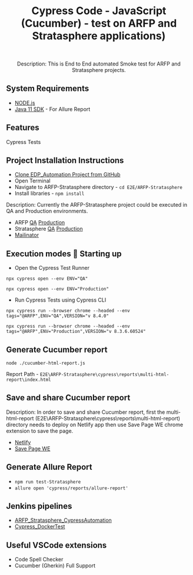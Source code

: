 <h1 align="center"> Cypress Code - JavaScript (Cucumber) - test on ARFP and Stratasphere applications)  </h1> <br>

<p align="center">
  Description: This is End to End automated Smoke test for ARFP and Stratasphere projects.
</p>

## System Requirements
* [NODE.js](https://nodejs.org/en)
* [Java 11 SDK](https://www.oracle.com/au/java/technologies/javase/jdk11-archive-downloads.html) - For Allure Report

## Features
Cypress Tests

## Project Installation Instructions
* [Clone EDP_Automation Project from GitHub](https://github.freewheel.tv/HS/EDP_CypressAutomation.git)
* Open Terminal
* Navigate to ARFP-Stratasphere directory - `cd E2E/ARFP-Stratasphere`
* Install libraries - `npm install`



<p align="left">
  Description: Currently the ARFP-Stratasphere project could be executed in QA and Production environments.
</p>

* ARFP 
[QA](https://2wayrfpqa.pregotostrata.com/RFP)
[Production](https://2wayrfp.gotostrata.com/RFP)
* Stratasphere 
[QA](https://ssphereqa.pregotostrata.com/ui_new#/)
[Production](https://2wayrfp.gotostrata.com/RFP)
* [Mailinator](https://www.mailinator.com/v4/public/inboxes.jsp)

## Execution modes 🤖 Starting up

* Open the Cypress Test Runner

`npx cypress open --env ENV="QA"`

`npx cypress open --env ENV="Production"`


* Run Cypress Tests using Cypress CLI

`npx cypress run --browser chrome --headed --env tags="@ARFP",ENV="QA",VERSION="v 8.4.0"`

`npx cypress run --browser chrome --headed --env tags="@ARFP",ENV="Production",VERSION="v 8.3.6.60524"`

## Generate Cucumber report
`node ./cucumber-html-report.js`

Report Path - `E2E\ARFP-Stratasphere\cypress\reports\multi-html-report\index.html`

## Save and share Cucumber report
<p align="left">
  Description: In order to save and share Cucumber report, first the multi-html-report (E2E\ARFP-Stratasphere\cypress\reports\multi-html-report) directory needs to deploy on Netlify app then use Save Page WE chrome extension to save the page.
</p>

* [Netlify](https://app.netlify.com/)
* [Save Page WE](https://chrome.google.com/webstore/detail/save-page-we/dhhpefjklgkmgeafimnjhojgjamoafof)

## Generate Allure Report 
* `npm run test-Stratasphere`
* `allure open 'cypress/reports/allure-report'`

## Jenkins pipelines
* [ARFP_Stratasphere_CypressAutomation](https://jenkins-strata.freewheel.tv/job/Strata/job/TestAutomation/job/ARFP_Stratasphere_CypressAutomation/)
* [Cypress_DockerTest](https://jenkins-strata.freewheel.tv/job/Strata/job/TestAutomation/job/Cypress_DockerTest/)

## Useful VSCode extensions
* Code Spell Checker
* Cucumber (Gherkin) Full Support